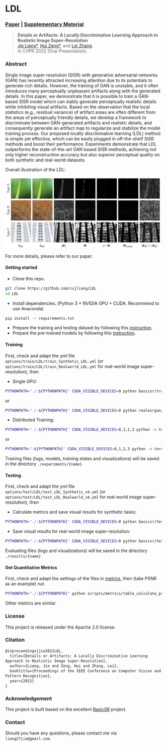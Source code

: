 # LDL

### [Paper](https://liangjie.xyz/LjHomepageFiles/paper_files/LDL_CVPR2022_paper.pdf) |   [Supplementary Material](https://liangjie.xyz/LjHomepageFiles/paper_files/LDL_CVPR2022_suppl.pdf)

> **Details or Artifacts: A Locally Discriminative Learning Approach to Realistic Image Super-Resolution** <br>
> [Jie Liang\*](https://liangjie.xyz/), [Hui Zeng\*](https://huizeng.github.io/), and [Lei Zhang](https://www4.comp.polyu.edu.hk/~cslzhang/). <br>
> In CVPR 2022 (Oral Presentation).

### Abstract

Single image super-resolution (SISR) with generative adversarial networks (GAN) has recently attracted increasing attention due to its potentials to generate rich details. 
However, the training of GAN is unstable, and it often introduces many perceptually unpleasant artifacts along with the generated details. 
In this paper, we demonstrate that it is possible to train a GAN-based SISR model which can stably generate perceptually realistic details while inhibiting visual artifacts. 
Based on the observation that the local statistics (e.g., residual variance) of artifact areas are often different from the areas of perceptually friendly details, 
we develop a framework to discriminate between GAN-generated artifacts and realistic details, and consequently generate an artifact map to regularize and stabilize the model training process. 
Our proposed locally discriminative learning (LDL) method is simple yet effective, which can be easily plugged in off-the-shelf SISR methods and boost their performance. 
Experiments demonstrate that LDL outperforms the state-of-the-art GAN based SISR methods, 
achieving not only higher reconstruction accuracy but also superior perceptual quality on both synthetic and real-world datasets.

Overall illustration of the LDL:

![illustration](Illustration.PNG)

For more details, please refer to our paper.

#### Getting started

- Clone this repo.
```bash
git clone https://github.com/csjliang/LDL
cd LDL
```

- Install dependencies. (Python 3 + NVIDIA GPU + CUDA. Recommend to use Anaconda)
```bash
pip install -r requirements.txt
```

- Prepare the training and testing dataset by following this [instruction](datasets/README.md).
- Prepare the pre-trained models by following this [instruction](experiments/README.md).

#### Training

First, check and adapt the yml file ```options/train/LDL/train_Synthetic_LDL.yml``` (or ```options/train/LDL/train_Realworld_LDL.yml``` for real-world image super-resolution), then

- Single GPU:
```bash
PYTHONPATH="./:${PYTHONPATH}" CUDA_VISIBLE_DEVICES=0 python basicsr/train.py -opt options/train/LDL/train_Synthetic_LDL.yml --auto_resume
```
or
```bash
PYTHONPATH="./:${PYTHONPATH}" CUDA_VISIBLE_DEVICES=0 python realesrgan/train.py -opt options/train/LDL/train_Realworld_LDL.yml --auto_resume
```

- Distributed Training:
```bash
PYTHONPATH="./:${PYTHONPATH}" CUDA_VISIBLE_DEVICES=0,1,2,3 python -m torch.distributed.launch --nproc_per_node=4 --master_port=5678 basicsr/train.py -opt options/train/LDL/train_Synthetic_LDL.yml --launcher pytorch --auto_resume
```
or 
```bash
PYTHONPATH=":${PYTHONPATH}" CUDA_VISIBLE_DEVICES=0,1,2,3 python -m torch.distributed.launch --nproc_per_node=4 --master_port=4321 realesrgan/train.py -opt options/train/LDL/train_Realworld_LDL.yml --launcher pytorch --auto_resume
```

Training files (logs, models, training states and visualizations) will be saved in the directory ```./experiments/{name}```

#### Testing

First, check and adapt the yml file ```options/test/LDL/test_LDL_Synthetic_x4.yml``` (or ```options/test/LDL/test_LDL_Realworld_x4.yml``` for real-world image super-resolution), then

- Calculate metrics and save visual results for synthetic tasks:
```bash
PYTHONPATH="./:${PYTHONPATH}" CUDA_VISIBLE_DEVICES=0 python basicsr/test.py -opt options/test/LDL/test_LDL_Synthetic_x4.yml
```

- Save visual results for real-world image super-resolution:
```bash
PYTHONPATH="./:${PYTHONPATH}" CUDA_VISIBLE_DEVICES=0 python basicsr/test.py -opt options/test/LDL/test_LDL_Realworld_x4.yml
```

Evaluating files (logs and visualizations) will be saved in the directory ```./results/{name}```

#### Get Quantitative Metrics

First, check and adapt the settings of the files in [metrics](scripts/metrics), then (take PSNR as an example) run
```bash
PYTHONPATH="./:${PYTHONPATH}" python scripts/metrics/table_calculate_psnr_all.py
```
Other metrics are similar.

### License

This project is released under the Apache 2.0 license.

### Citation
```
@inproceedings{jie2022LDL,
  title={Details or Artifacts: A Locally Discriminative Learning Approach to Realistic Image Super-Resolution},
  author={Liang, Jie and Zeng, Hui and Zhang, Lei},
  booktitle={Proceedings of the IEEE Conference on Computer Vision and Pattern Recognition},
  year={2022}
}
```

### Acknowledgement
This project is built based on the excellent [BasicSR](https://github.com/xinntao/BasicSR) project.

### Contact
Should you have any questions, please contact me via `liang27jie@gmail.com`.
